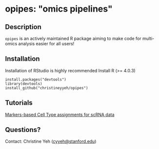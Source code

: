 # opipes: "omics pipelines"

## Description
`opipes` is an actively maintained R package aiming to make code for multi-omics analysis easier for all users! 

## Installation

Installation of RStudio is highly recommended
Install R (>= 4.0.3) 

```
install.packages("devtools")
library(devtools)
install_github("christineyyeh/opipes")
```

## Tutorials 
[Markers-based Cell Type assignments for scRNA data](http://htmlpreview.github.io/https://github.com/christineyyeh/opipes/blob/main/vignettes/cell_type_assignments.html)

## Questions? 
Contact: Christine Yeh (cyyeh@stanford.edu)

